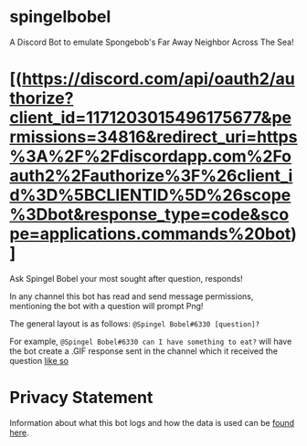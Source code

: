 # spingelbobel
A Discord Bot to emulate Spongebob's Far Away Neighbor Across The Sea!

# [(https://discord.com/api/oauth2/authorize?client_id=1171203015496175677&permissions=34816&redirect_uri=https%3A%2F%2Fdiscordapp.com%2Foauth2%2Fauthorize%3F%26client_id%3D%5BCLIENTID%5D%26scope%3Dbot&response_type=code&scope=applications.commands%20bot)]
Ask Spingel Bobel your most sought after question, responds!

In any channel this bot has read and send message permissions, mentioning the bot with a question will prompt Png!

The general layout is as follows: `@Spingel Bobel#6330 [question]?`

For example, `@Spingel Bobel#6330 can I have something to eat?` will have the bot create a .GIF response sent in the channel which it received the question [like so](https://media.discordapp.net/attachments/476812281984974870/709633975932682351/out.gif)

# Privacy Statement

Information about what this bot logs and how the data is used can be [found here](https://github.com/SpingelBobel/Spingel-Bobel/blob/main/PRIVACY.md).
